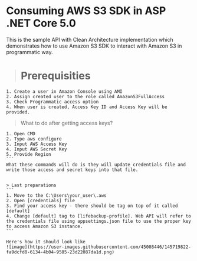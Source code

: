 # Consuming AWS S3 SDK in ASP .NET Core 5.0

This is the sample API with Clean Architecture implementation which demonstrates how to use Amazon S3 SDK to interact with Amazon S3 in programmatic way.

> # Prerequisities

```
1. Create a user in Amazon Console using AMI
2. Assign created user to the role called AmazonS3FullAccess
3. Check Programmatic access option 
4. When user is created, Access Key ID and Access Key will be provided. 
```

> What to do after getting access keys?

````
1. Open CMD 
2. Type aws configure
3. Input AWS Access Key 
4. Input AWS Secret Key
5. Provide Region
```
What these commands will do is they will update credentials file and write those access and secret keys into that file.


> Last preparations 
```
1. Move to the C:\Users\your_user\.aws
2. Open [credentials] file
3. Find your access key - there should be tag on top of it called [default]
4. Change [default] tag to [lifebackup-profile]. Web API will refer to the credentials file using appsettings.json file to use the proper key to access Amazon S3 instance.
```

Here's how it should look like 
![image](https://user-images.githubusercontent.com/45008446/145719822-fa9dcfd8-6134-4b04-9585-23d22087da1d.png)
